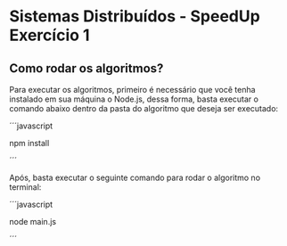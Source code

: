 # Sistemas Distribuídos - SpeedUp Exercício 1

## Como rodar os algoritmos?

Para executar os algoritmos, primeiro é necessário que você tenha instalado em sua máquina
o Node.js, dessa forma, basta executar o comando abaixo dentro da pasta do algoritmo que deseja
ser executado:

´´´javascript

npm install

´´´

Após, basta executar o seguinte comando para rodar o algoritmo no terminal:

´´´javascript

node main.js

´´´
